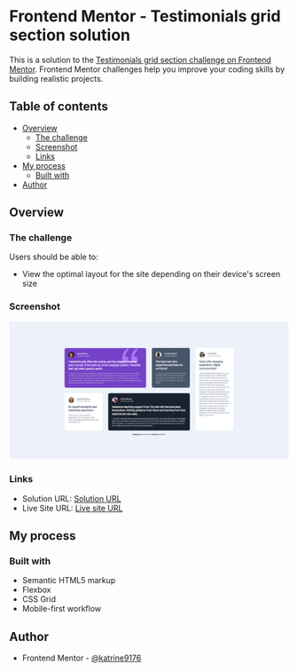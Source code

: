 # Frontend Mentor - Testimonials grid section solution

This is a solution to the [Testimonials grid section challenge on Frontend Mentor](https://www.frontendmentor.io/challenges/testimonials-grid-section-Nnw6J7Un7). Frontend Mentor challenges help you improve your coding skills by building realistic projects. 

## Table of contents

- [Overview](#overview)
  - [The challenge](#the-challenge)
  - [Screenshot](#screenshot)
  - [Links](#links)
- [My process](#my-process)
  - [Built with](#built-with)
- [Author](#author)


## Overview

### The challenge

Users should be able to:

- View the optimal layout for the site depending on their device's screen size

### Screenshot

![Desktop view](./screenshots/Screenshot%202022-11-12%20at%2022-16-42%20Frontend%20Mentor%20Challenge%20Name%20Here.png)

### Links

- Solution URL: [Solution URL](https://github.com/katrine9176/testimotal-grid-section-Frontendmentor)
- Live Site URL: [Live site URL](https://katrine9176.github.io/testimotal-grid-section-Frontendmentor/)

## My process

### Built with

- Semantic HTML5 markup
- Flexbox
- CSS Grid
- Mobile-first workflow

## Author

- Frontend Mentor - [@katrine9176](https://www.frontendmentor.io/profile/katrine9176)

